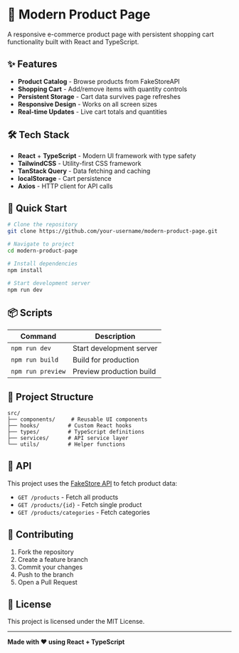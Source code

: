 # 🛒 Modern Product Page

A responsive e-commerce product page with persistent shopping cart functionality built with React and TypeScript.

## ✨ Features

- **Product Catalog** - Browse products from FakeStoreAPI
- **Shopping Cart** - Add/remove items with quantity controls
- **Persistent Storage** - Cart data survives page refreshes
- **Responsive Design** - Works on all screen sizes
- **Real-time Updates** - Live cart totals and quantities

## 🛠️ Tech Stack

- **React** + **TypeScript** - Modern UI framework with type safety
- **TailwindCSS** - Utility-first CSS framework
- **TanStack Query** - Data fetching and caching
- **localStorage** - Cart persistence
- **Axios** - HTTP client for API calls

## 🚀 Quick Start

```bash
# Clone the repository
git clone https://github.com/your-username/modern-product-page.git

# Navigate to project
cd modern-product-page

# Install dependencies
npm install

# Start development server
npm run dev
```

## 📦 Scripts

| Command | Description |
|---------|-------------|
| `npm run dev` | Start development server |
| `npm run build` | Build for production |
| `npm run preview` | Preview production build |

## 🔧 Project Structure

```
src/
├── components/     # Reusable UI components
├── hooks/         # Custom React hooks
├── types/         # TypeScript definitions
├── services/      # API service layer
└── utils/         # Helper functions
```

## 📡 API

This project uses the [FakeStore API](https://fakestoreapi.com/) to fetch product data:

- `GET /products` - Fetch all products
- `GET /products/{id}` - Fetch single product
- `GET /products/categories` - Fetch categories

## 🤝 Contributing

1. Fork the repository
2. Create a feature branch
3. Commit your changes
4. Push to the branch
5. Open a Pull Request

## 📄 License

This project is licensed under the MIT License.

---

**Made with ❤️ using React + TypeScript**
